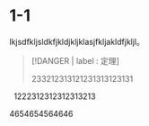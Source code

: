# 1-1

lkjsdfkljsldkfjkldjkljklasjfkljakldfjkljl。

>  [!DANGER | label : 定理]
> 
> 233212313121231313123131

  1222312312312313213 

4654654564646